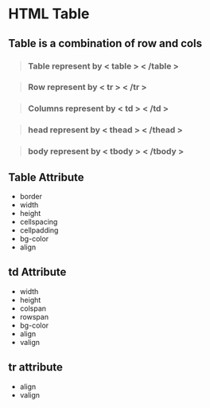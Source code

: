 # HTML Table
## Table is a combination of row and cols

> ### Table represent by  &lt; table &gt; &lt; /table &gt;

> ### Row represent by  &lt; tr &gt; &lt; /tr &gt;

> ### Columns represent by  &lt; td &gt; &lt; /td &gt;

> ### head represent by  &lt; thead &gt; &lt; /thead &gt;

> ### body represent by  &lt; tbody &gt; &lt; /tbody &gt;


## Table Attribute

- border
- width
- height
- cellspacing
- cellpadding
- bg-color
- align

## td Attribute

- width
- height
- colspan
- rowspan
- bg-color
- align
- valign

## tr attribute

- align
- valign




